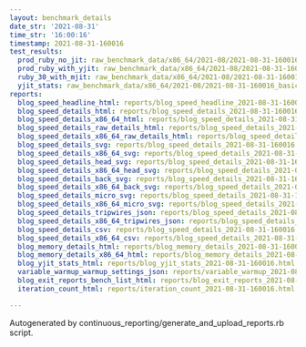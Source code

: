 ```yaml
---
layout: benchmark_details
date_str: '2021-08-31'
time_str: '16:00:16'
timestamp: 2021-08-31-160016
test_results:
  prod_ruby_no_jit: raw_benchmark_data/x86_64/2021-08/2021-08-31-160016_basic_benchmark_prod_ruby_no_jit.json
  prod_ruby_with_yjit: raw_benchmark_data/x86_64/2021-08/2021-08-31-160016_basic_benchmark_prod_ruby_with_yjit.json
  ruby_30_with_mjit: raw_benchmark_data/x86_64/2021-08/2021-08-31-160016_basic_benchmark_ruby_30_with_mjit.json
  yjit_stats: raw_benchmark_data/x86_64/2021-08/2021-08-31-160016_basic_benchmark_yjit_stats.json
reports:
  blog_speed_headline_html: reports/blog_speed_headline_2021-08-31-160016.html
  blog_speed_details_html: reports/blog_speed_details_2021-08-31-160016.html
  blog_speed_details_x86_64_html: reports/blog_speed_details_2021-08-31-160016.x86_64.html
  blog_speed_details_raw_details_html: reports/blog_speed_details_2021-08-31-160016.raw_details.html
  blog_speed_details_x86_64_raw_details_html: reports/blog_speed_details_2021-08-31-160016.x86_64.raw_details.html
  blog_speed_details_svg: reports/blog_speed_details_2021-08-31-160016.svg
  blog_speed_details_x86_64_svg: reports/blog_speed_details_2021-08-31-160016.x86_64.svg
  blog_speed_details_head_svg: reports/blog_speed_details_2021-08-31-160016.head.svg
  blog_speed_details_x86_64_head_svg: reports/blog_speed_details_2021-08-31-160016.x86_64.head.svg
  blog_speed_details_back_svg: reports/blog_speed_details_2021-08-31-160016.back.svg
  blog_speed_details_x86_64_back_svg: reports/blog_speed_details_2021-08-31-160016.x86_64.back.svg
  blog_speed_details_micro_svg: reports/blog_speed_details_2021-08-31-160016.micro.svg
  blog_speed_details_x86_64_micro_svg: reports/blog_speed_details_2021-08-31-160016.x86_64.micro.svg
  blog_speed_details_tripwires_json: reports/blog_speed_details_2021-08-31-160016.tripwires.json
  blog_speed_details_x86_64_tripwires_json: reports/blog_speed_details_2021-08-31-160016.x86_64.tripwires.json
  blog_speed_details_csv: reports/blog_speed_details_2021-08-31-160016.csv
  blog_speed_details_x86_64_csv: reports/blog_speed_details_2021-08-31-160016.x86_64.csv
  blog_memory_details_html: reports/blog_memory_details_2021-08-31-160016.html
  blog_memory_details_x86_64_html: reports/blog_memory_details_2021-08-31-160016.x86_64.html
  blog_yjit_stats_html: reports/blog_yjit_stats_2021-08-31-160016.html
  variable_warmup_warmup_settings_json: reports/variable_warmup_2021-08-31-160016.warmup_settings.json
  blog_exit_reports_bench_list_html: reports/blog_exit_reports_2021-08-31-160016.bench_list.html
  iteration_count_html: reports/iteration_count_2021-08-31-160016.html

---
```

Autogenerated by continuous_reporting/generate_and_upload_reports.rb script.
